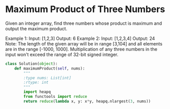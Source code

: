 # Maximum Product of Three Numbers

Given an integer array, find three numbers whose product is maximum and output the maximum product.

Example 1:
Input: [1,2,3]
Output: 6
Example 2:
Input: [1,2,3,4]
Output: 24
Note:
The length of the given array will be in range [3,104] and all elements are in the range [-1000, 1000].
Multiplication of any three numbers in the input won't exceed the range of 32-bit signed integer.

```python
class Solution(object):
    def maximumProduct(self, nums):
        """
        :type nums: List[int]
        :rtype: int
        """
        import heapq
        from functools import reduce
        return reduce(lambda x, y: x*y, heapq.nlargest(3, nums))
```
